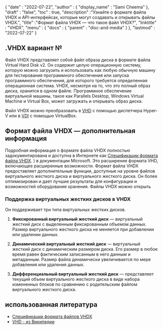 {
  "date" : "2022-07-22",
  "author" : {
    "display_name" : "Sami Cheema"
},
  "draft" : "false",
   "toc" : true,
  "description" :"Узнайте о формате файла VHDX и API-интерфейсах, которые могут создавать и открывать файлы VHDX.",
  "title" :"Формат файла VHDX — что такое файл VHDX?",
  "linktitle" : "VHDX",
  "menu" : {
    "docs" : {
      "parent" : "disc-and-media"
}
},
  "lastmod" : "2022-07-22"
}

## .VHDX вариант №

Файл VHDX представляет собой файл образа диска в формате файла Virtual Hard Disk v2. Он содержит целую операционную систему, которую можно загрузить и использовать как любую обычную машину для тестирования программного обеспечения или запуска программного обеспечения, для которого требуется определенная операционная система. VHDX, несмотря на то, что это полный образ диска, хранится в одном файле. Программное обеспечение виртуальной машины, такое как Parallels Desktop, Windows Virtual Machine и Virtual Box, может загружать и открывать образ диска.

Файл VHDX можно преобразовать в [VHD](/ru/disc-and-media/vhd/) с помощью диспетчера Hyper-V или в [VDI](/ru/disc-and-media/vdi/) с помощью VirtualBox.

## Формат файла VHDX — дополнительная информация

Подробная информация о формате файла VHDX полностью задокументирована и доступна в Интернете как [Спецификации формата файла VHDX](https://learn.microsoft.com/en-us/openspecs/windows_protocols/ms-vhdx/83e061f8-f6e2-4de1-91bd-5d518a43d477). ) в документации Microsoft. Это расширение формата VHD, включающее расширенные возможности. Формат файла VHDX предоставляет дополнительные функции, доступные на уровне файлов виртуального жесткого диска и виртуального жесткого диска. Он более оптимизирован и дает лучшие результаты для конфигурации и возможностей оборудования хранения. Файлы VHDX можно открыть

### Поддержка виртуальных жестких дисков в VHDX

Он поддерживает три типа виртуальных жестких дисков.

1. **Фиксированный виртуальный жесткий диск** — виртуальный жесткий диск с выделенным фиксированным объемом данных. Размер виртуального жесткого диска не меняется при добавлении или удалении данных.

1. **Динамический виртуальный жесткий диск** — виртуальный жесткий диск с динамическим размером диска. Его размер в любое время равен фактическим записанным в него данным и метаданным. Размер файла динамически увеличивается по мере добавления или удаления данных.

1. **Дифференциальный виртуальный жесткий диск** — представляет текущий объем виртуального жесткого диска в виде набора измененных блоков по сравнению с родительским файлом виртуального жесткого диска.

## использованная литература

* [Спецификации формата файлов VHDX](https://learn.microsoft.com/en-us/openspecs/windows_protocols/ms-vhdx/83e061f8-f6e2-4de1-91bd-5d518a43d477)
* [VHD - из Википедии](https://en.wikipedia.org/wiki/VHD_(file_format))

